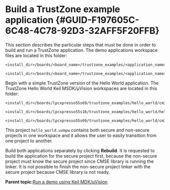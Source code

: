 # Build a TrustZone example application {#GUID-F197605C-6C48-4C78-92D3-32AFF5F20FFB}

This section describes the particular steps that must be done in order to build and run a TrustZone application. The demo applications workspace files are located in this folder:

```
<install_dir>/boards/<board_name>/trustzone_examples/<application_name>/<core_type>/iar/<application_name>_ns/mdk
```

```
<install_dir>/boards/<board_name>/trustzone_examples/<application_name>/<core_type>/iar/<application_name>_s/mdk
```

Begin with a simple TrustZone version of the Hello World application. The TrustZone Hello World Keil MSDK/μVision workspaces are located in this folder:

```
<install_dir>/boards/lpcxpresso55s69/trustzone_examples/hello_world/cm33_core0/hello_world_ns/mdk/hello_world_ns.uvmpw
```

```
<install_dir>/boards/lpcxpresso55s16/trustzone_examples/hello_world/hello_world_s/iar/hello_world_s.eww
```

```
<install_dir>/boards/lpcxpresso55s69/trustzone_examples/hello_world/cm33_core0/hello_world_s/mdk/hello_world.uvmpw
```

This project `hello_world.uvmpw` contains both secure and non-secure projects in one workspace and it allows the user to easily transition from one project to another.

Build both applications separately by clicking **Rebuild**. It is requested to build the application for the secure project first, because the non-secure project must know the secure project since CMSE library is running the linker. It is not possible to finish the non-secure project linker with the secure project because CMSE library is not ready.

**Parent topic:**[Run a demo using Keil MDK/μVision](../topics/run_a_demo_using_keil__mdk_vision.md)

